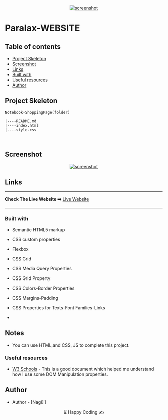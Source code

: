 
<p align="center">
<a href="https://www.linkedin.com/in/nazgul-r/" target="_blank"><img src="" alt="screenshot"></a>
</p>


# Paralax-WEBSITE 

## Table of contents

  - [Project Skeleton ](#project-skeleton)
  - [Screenshot](#screenshot) 
  - [Links](#links)
  - [Built with](#built-with)
  - [Useful resources](#useful-resources)
  - [Author](#author)


## Project Skeleton 

```
Notebook-ShoppingPage(folder)

|----README.md                   
|----index.html
|----style.css



```

## Screenshot
<p align="center">
<a href="https://nazgul-racber.github.io/Paralax-WEBSITE/"><img src="" alt="screenshot"></a>
</p>



## Links
<hr>
<b>Check The Live Website ➡️</b> <a href="https://nazgul-racber.github.io/Paralax-WEBSITE/">Live Website</a>
<hr>

### Built with


- Semantic HTML5 markup
- CSS custom properties
- Flexbox
- CSS Grid


	
- CSS Media Query Properties

- CSS Grid Property

- CSS Colors-Border Properties

- CSS Margins-Padding

- CSS Properties for Texts-Font Families-Links


-

## Notes

- You can use HTML,and CSS, JS  to complete this project.

### Useful resources

- [W3 Schools](https://www.w3schools.com/) - This is a good document which helped me understand how I use some DOM Manipulation properties.



## Author

- Author - [Nagül]

<center> &#8987; Happy Coding  &#9997; </center>
